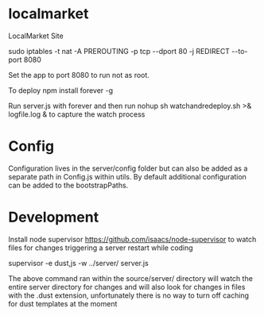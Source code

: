 localmarket
===========

LocalMarket Site

sudo iptables -t nat -A PREROUTING -p tcp --dport 80 -j REDIRECT --to-port 8080

Set the app to port 8080 to run not as root.

To deploy npm install forever -g

Run server.js with forever and then run nohup sh watchandredeploy.sh >& logfile.log & to capture the watch process

Config
======

Configuration lives in the server/config folder but can also be added as a separate path in Config.js within utils. By default additional configuration can be added to the bootstrapPaths.

Development
===========

Install node supervisor https://github.com/isaacs/node-supervisor to watch files for changes triggering a server restart while coding

supervisor -e dust,js -w ../server/ server.js

The above command ran within the source/server/ directory will watch the entire server directory for changes and will also look for changes in files with the .dust extension, unfortunately there is no way to turn off caching for dust templates at the moment


